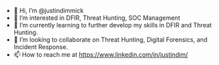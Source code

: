 - 👋 Hi, I’m @justindimmick
- 👀 I’m interested in DFIR, Threat Hunting, SOC Management
- 🌱 I’m currently learning to further develop my skills in DFIR and Threat Hunting.
- 💞️ I’m looking to collaborate on Threat Hunting, Digital Forensics, and Incident Response.
- 📫 How to reach me at https://www.linkedin.com/in/justindim/

<!---
justindimmick/justindimmick is a ✨ special ✨ repository because its `README.md` (this file) appears on your GitHub profile.
You can click the Preview link to take a look at your changes.
--->
